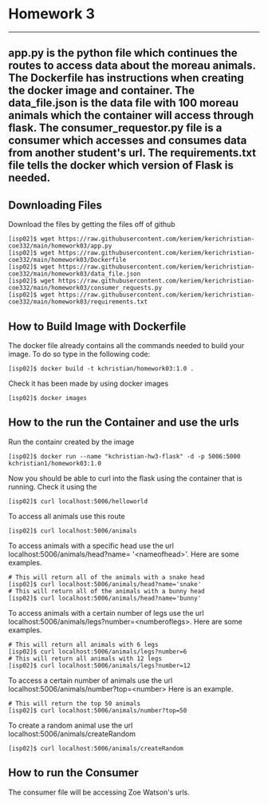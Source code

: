 # Homework 3
---
app.py is the python file which continues the routes to access data about the moreau animals. The Dockerfile has instructions when creating the docker image and container. The data_file.json is the data file with 100 moreau animals which the container will access through flask. The consumer_requestor.py file is a consumer which accesses and consumes data from another student's url. The requirements.txt file tells the docker which version of Flask is needed. 
---
## Downloading Files
Download the files by getting the files off of github
```
[isp02]$ wget https://raw.githubusercontent.com/keriem/kerichristian-coe332/main/homework03/app.py
[isp02]$ wget https://raw.githubusercontent.com/keriem/kerichristian-coe332/main/homework03/Dockerfile
[isp02]$ wget https://raw.githubusercontent.com/keriem/kerichristian-coe332/main/homework03/data_file.json
[isp02]$ wget https://raw.githubusercontent.com/keriem/kerichristian-coe332/main/homework03/consumer_requests.py
[isp02]$ wget https://raw.githubusercontent.com/keriem/kerichristian-coe332/main/homework03/requirements.txt
```
## How to Build Image with Dockerfile 
The docker file already contains all the commands needed to build your image. To do so type in the following code:
```
[isp02]$ docker build -t kchristian/homework03:1.0 .
```
Check it has been made by using docker images
```
[isp02]$ docker images
```
## How to the run the Container and use the urls
Run the containr created by the image 
```
[isp02]$ docker run --name "kchristian-hw3-flask" -d -p 5006:5000 kchristian1/homework03:1.0
```
Now you should be able to curl into the flask using the container that is running. Check it using the 
```
[isp02]$ curl localhost:5006/helloworld
```
To access all animals use this route
```
[isp02]$ curl localhost:5006/animals
```
To access animals with a specific head use the url localhost:5006/animals/head?name= '\<nameofhead\>'. Here are some examples.
```
# This will return all of the animals with a snake head
[isp02]$ curl localhost:5006/animals/head?name='snake' 
# This will return all of the animals with a bunny head
[isp02]$ curl localhost:5006/animals/head?name='bunny'
```
To access animals with a certain number of legs use the url localhost:5006/animals/legs?number=\<numberoflegs\>. Here are some examples.
```
# This will return all animals with 6 legs
[isp02]$ curl localhost:5006/animals/legs?number=6
# This will return all animals with 12 legs
[isp02]$ curl localhost:5006/animals/legs?number=12
```
To access a certain number of animals use the url localhost:5006/animals/number?top=\<number\> Here is an example.
```
# This will return the top 50 animals
[isp02]$ curl localhost:5006/animals/number?top=50
```
To create a random animal use the url localhost:5006/animals/createRandom
```
[isp02]$ curl localhost:5006/animals/createRandom
```
## How to run the Consumer
The consumer file will be accessing Zoe Watson's urls. 

